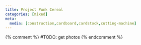 ```yaml
---
title: Project Punk Cereal
categories: [mixed]
meta:
  media: [construction,cardboard,cardstock,cutting-machine]
---
```

{% comment %} #TODO: get photos {% endcomment %}
